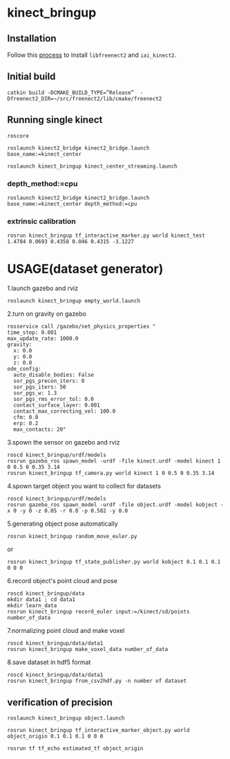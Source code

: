 # kinect_bringup
## Installation
Follow this [process](http://demura.net/%E6%9C%AA%E5%88%86%E9%A1%9E/13560.html) to install `libfreenect2` and `iai_kinect2`.
## Initial build
```
catkin build -DCMAKE_BUILD_TYPE=”Release”  -Dfreenect2_DIR=~/src/freenect2/lib/cmake/freenect2
```
## Running single kinect
```
roscore
```
```
roslaunch kinect2_bridge kinect2_bridge.launch base_name:=kinect_center
```
```
roslaunch kinect_bringup kinect_center_streaming.launch
```
### depth_method:=cpu
```
roslaunch kinect2_bridge kinect2_bridge.launch base_name:=kinect_center depth_method:=cpu
```
###  extrinsic calibration
```
rosrun kinect_bringup tf_interactive_marker.py world kinect_test 1.4784 0.0693 0.4358 0.046 0.4315 -3.1227
```
#  USAGE(dataset generator)
1.launch gazebo and rviz
```
roslaunch kinect_bringup empty_world.launch
```
2.turn on gravity on gazebo
```
rosservice call /gazebo/set_physics_properties "
time_step: 0.001
max_update_rate: 1000.0
gravity:
  x: 0.0
  y: 0.0
  z: 0.0
ode_config:
  auto_disable_bodies: False
  sor_pgs_precon_iters: 0
  sor_pgs_iters: 50
  sor_pgs_w: 1.3
  sor_pgs_rms_error_tol: 0.0
  contact_surface_layer: 0.001
  contact_max_correcting_vel: 100.0
  cfm: 0.0
  erp: 0.2
  max_contacts: 20"
```
3.spown the sensor on gazebo and rviz
```
roscd kinect_bringup/urdf/models
rosrun gazebo_ros spawn_model -urdf -file kinect.urdf -model kinect 1 0 0.5 0 0.35 3.14
rosrun kinect_bringup tf_camera.py world kinect 1 0 0.5 0 0.35 3.14
```
4.spown target object you want to collect for datasets
```
roscd kinect_bringup/urdf/models
rosrun gazebo_ros spawn_model -urdf -file object.urdf -model kobject -x 0 -y 0 -z 0.05 -r 0.0 -p 0.582 -y 0.0
```
5.generating object pose automatically
```
rosrun kinect_bringup random_move_euler.py
```
or
```
rosrun kinect_bringup tf_state_publisher.py world kobject 0.1 0.1 0.1 0 0 0
```
6.record object's point cloud and pose
```
roscd kinect_bringup/data
mkdir data1 ; cd data1
mkdir learn_data
rosrun kinect_bringup record_euler input:=/kinect/sd/points number_of_data
```
7.normalizing point cloud and make voxel
```
roscd kinect_bringup/data/data1
rosrun kinect_bringup make_voxel_data number_of_data
```
8.save dataset in hdf5 format
```
roscd kinect_bringup/data/data1
rosrun kinect_bringup from_csv2hdf.py -n number of dataset
```
##  verification of precision
```
roslaunch kinect_bringup object.launch
```
```
rosrun kinect_bringup tf_interactive_marker_object.py world object_origin 0.1 0.1 0.1 0 0 0
```
```
rosrun tf tf_echo estimated_tf object_origin
```
